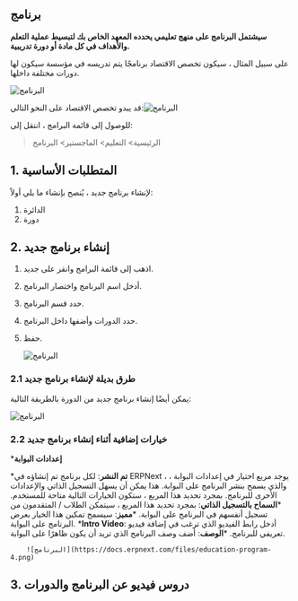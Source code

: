 ## برنامج

**سيشتمل البرنامج على منهج تعليمي يحدده المعهد الخاص بك لتبسيط عملية التعلم والأهداف في كل مادة أو دورة تدريبية.**

على سبيل المثال ، سيكون تخصص الاقتصاد برنامجًا يتم تدريسه في مؤسسة سيكون لها دورات مختلفة داخلها.

![البرنامج](https://docs.erpnext.com/files/education-program-workflow.png)

قد يبدو تخصص الاقتصاد على النحو التالي:![البرنامج](https://docs.erpnext.com/files/education-program-2.png)

للوصول إلى قائمة البرامج ، انتقل إلى:

> الرئيسية> التعليم> الماجستير> البرنامج

## 1. المتطلبات الأساسية

لإنشاء برنامج جديد ، يُنصح بإنشاء ما يلي أولاً:

1. الدائرة
2. دورة

## 2. إنشاء برنامج جديد

1. اذهب إلى قائمة البرامج وانقر على جديد.
2. أدخل اسم البرنامج واختصار البرنامج.
3. حدد قسم البرنامج.
4. حدد الدورات وأضفها داخل البرنامج.
5. حفظ.
    
    ![البرنامج](https://docs.erpnext.com/files/education-program-1.gif)
    

### 2.1 طرق بديلة لإنشاء برنامج جديد

يمكن أيضًا إنشاء برنامج جديد من الدورة بالطريقة التالية:

![البرنامج](https://docs.erpnext.com/files/education-program-3.gif)

### 2.2 خيارات إضافية أثناء إنشاء برنامج جديد

***إعدادات البوابة**
    
   ***تم النشر**: لكل برنامج تم إنشاؤه في ERPNext ، يوجد مربع اختيار في إعدادات البوابة ، والذي يسمح بنشر البرنامج على البوابة. هذا يمكن أن يسهل التسجيل الذاتي والإعدادات الأخرى للبرنامج. بمجرد تحديد هذا المربع ، ستكون الخيارات التالية متاحة للمستخدم.
   ***السماح بالتسجيل الذاتي**: بمجرد تحديد هذا المربع ، سيتمكن الطلاب / المتقدمون من تسجيل أنفسهم في البرنامج على البوابة.
   ***مميز**: سيسمح تمكين هذا الخيار بعرض البرنامج على البوابة.
   ***Intro Video**: أدخل رابط الفيديو الذي ترغب في إضافة فيديو تعريفي للبرنامج.
   ***الوصف**: أضف وصف البرنامج الذي تريد أن يكون ظاهرًا على البوابة.
        
        ![البرنامج](https://docs.erpnext.com/files/education-program-4.png)
        

## 3. دروس فيديو عن البرنامج والدورات
